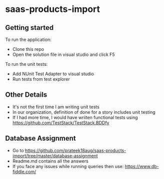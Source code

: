# saas-products-import

## Getting started

To run the application:
- Clone this repo
- Open the solution file in visual studio and click F5

To run the unit tests:
- Add NUnit Test Adapter to visual studio
- Run tests from test explorer

## Other Details
- It's not the first time I am writing unit tests
- In our organization, definition of done for a story includes unit testing
- If I had more time, I would have wriiten functional tests using https://github.com/TestStack/TestStack.BDDfy

## Database Assignment

- Go to https://github.com/prateek18aug/saas-products-import/tree/master/database-assignment
- Readme.md contains all the answers
- If you face any issues while running queries then use: https://www.db-fiddle.com/ 
